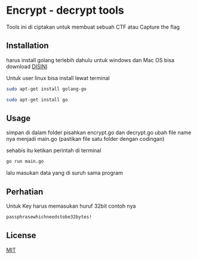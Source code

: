 # Encrypt - decrypt tools

Tools ini di ciptakan untuk membuat sebuah CTF atau Capture the flag

## Installation
harus install golang terlebih dahulu untuk windows dan Mac OS bisa download [DISINI](https://golang.org/dl/)

Untuk user linux bisa install lewat terminal

```bash
sudo apt-get install golang-go
```

```bash
sudo apt-get install go
```

## Usage

simpan di dalam folder pisahkan encrypt.go dan decrypt.go ubah file name nya menjadi main.go (pastikan file satu folder dengan codingan)

sehabis itu ketikan perintah di terminal

```bash
go run main.go
```

lalu masukan data yang di suruh sama program

## Perhatian

Untuk Key harus memasukan huruf 32bit contoh nya 

```bash
passphrasewhichneedstobe32bytes!
```

## License
[MIT](https://choosealicense.com/licenses/mit/)